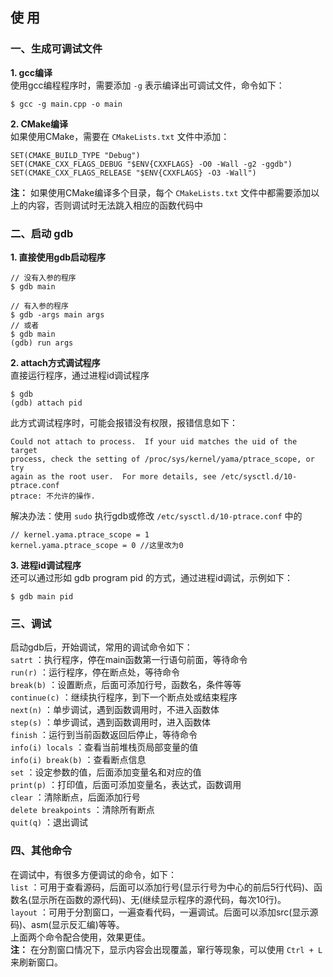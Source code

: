 ## 使 用
### 一、生成可调试文件
**1. gcc编译**  
使用gcc编程程序时，需要添加 `-g` 表示编译出可调试文件，命令如下：
```
$ gcc -g main.cpp -o main
```
**2. CMake编译**  
如果使用CMake，需要在 `CMakeLists.txt` 文件中添加：
```
SET(CMAKE_BUILD_TYPE "Debug")
SET(CMAKE_CXX_FLAGS_DEBUG "$ENV{CXXFLAGS} -O0 -Wall -g2 -ggdb")
SET(CMAKE_CXX_FLAGS_RELEASE "$ENV{CXXFLAGS} -O3 -Wall")
```
**注：** 如果使用CMake编译多个目录，每个 `CMakeLists.txt` 文件中都需要添加以上的内容，否则调试时无法跳入相应的函数代码中

### 二、启动 gdb
**1. 直接使用gdb启动程序**  
```
// 没有入参的程序
$ gdb main

// 有入参的程序
$ gdb -args main args
// 或者
$ gdb main
(gdb) run args
```
**2. attach方式调试程序**  
直接运行程序，通过进程id调试程序
```
$ gdb
(gdb) attach pid
```
此方式调试程序时，可能会报错没有权限，报错信息如下：  
```
Could not attach to process.  If your uid matches the uid of the target
process, check the setting of /proc/sys/kernel/yama/ptrace_scope, or try
again as the root user.  For more details, see /etc/sysctl.d/10-ptrace.conf
ptrace: 不允许的操作.
```
解决办法：使用 `sudo` 执行gdb或修改 `/etc/sysctl.d/10-ptrace.conf` 中的
```
// kernel.yama.ptrace_scope = 1
kernel.yama.ptrace_scope = 0 //这里改为0
```
**3. 进程id调试程序**  
还可以通过形如 gdb program pid 的方式，通过进程id调试，示例如下：
```
$ gdb main pid
```
### 三、调试
启动gdb后，开始调试，常用的调试命令如下：  
`satrt` ：执行程序，停在main函数第一行语句前面，等待命令  
`run(r)` ：运行程序，停在断点处，等待命令  
`break(b)` ：设置断点，后面可添加行号，函数名，条件等等  
`continue(c)` ：继续执行程序，到下一个断点处或结束程序  
`next(n)` ：单步调试，遇到函数调用时，不进入函数体  
`step(s)` ：单步调试，遇到函数调用时，进入函数体  
`finish` ：运行到当前函数返回后停止，等待命令  
`info(i) locals` ：查看当前堆栈页局部变量的值  
`info(i) break(b)` ：查看断点信息  
`set` ：设定参数的值，后面添加变量名和对应的值  
`print(p)` ：打印值，后面可添加变量名，表达式，函数调用  
`clear` ：清除断点，后面添加行号  
`delete breakpoints` ：清除所有断点  
`quit(q)` ：退出调试  

### 四、其他命令
在调试中，有很多方便调试的命令，如下：  
`list` ：可用于查看源码，后面可以添加行号(显示行号为中心的前后5行代码)、函数名(显示所在函数的源代码)、无(继续显示程序的源代码，每次10行)。  
`layout` ：可用于分割窗口，一遍查看代码，一遍调试。后面可以添加src(显示源码)、asm(显示反汇编)等等。  
上面两个命令配合使用，效果更佳。  
**注：** 在分割窗口情况下，显示内容会出现覆盖，窜行等现象，可以使用 `Ctrl + L` 来刷新窗口。  
